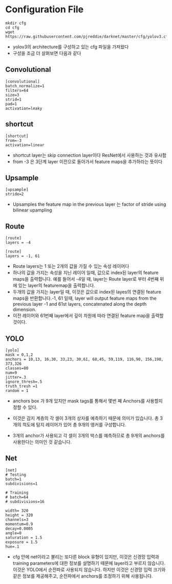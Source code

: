 # Configuration File
```
mkdir cfg
cd cfg
wget https://raw.githubusercontent.com/pjreddie/darknet/master/cfg/yolov3.cfg
```
- yolov3의 architecture를 구성하고 있는 cfg 파일을 가져왔다
- 구성을 조금 더 살펴보면 다음과 같다


## Convolutional

```
[convolutional]
batch_normalize=1
filters=64
size=3
strid=1
pad=1
activation=leaky
```

## shortcut
```
[shortcut]
from=-3
activation=linear
```
- shortcut layer는 skip connection layer이다 ResNet에서 사용하는 것과 유사함  
- from -3 은 3단계 layer 이전으로 돌아가서 feature maps을 추가하라는 뜻이다

## Upsample
```
[upsample]
stride=2
```

- Upsamples the feature map in the previous layer 는 factor of stride using bilinear upampling 


## Route
```
[route]
layers = -4

[route]
layers = -1, 61
```
- Route layers는 1 또는 2개의 값을 가질 수 있는 속성 레이어다 
- 하나의 값을 가지는 속성을 지닌 레이어 일때, 값으로 index된 layer의 feature maps을 출력합니다. 예를 들어서 -4일 때, layer는 Route layer로 부터 4번째 뒤에 있는 layer의 featuremap을 출력합니다.
- 두개의 값을 가지는 layer일 때, 이것은 값으로 index된 layes의 연결된 feature maps을 반환합니다.-1, 61 일때, layer will output feature maps from the previous layer -1 and 61st layers, concatenated along the depth dimension.
- 이전 레이어와 61번째 layer에서 깊이 차원에 따라 연결된 feature map을 출력할 것이다.

## YOLO
```
[yolo]
mask = 0,1,2
anchors = 10,13, 16,30, 33,23, 30,61, 68,45, 59,119, 116,90, 156,198, 373,326
classes=80
num=9
jitter=.3
ignore_thresh=.5
truth_tresh =1
random = 1
```
- anchors box 가 9개 있지만 mask tags를 통해서 몇번 째 Anchors를 사용할지 정할 수 있다. 
- 이것은 감지 계층의 각 셀이 3개의 상자를 예측하기 때문에 의미가 있습니다. 총 3개의 척도에 탐지 레이어가 있어 총 9개의 앵커를 구성합니다.

- 3개의 anchor가 사용되고 각 셀이 3개의 박스를 예측하므로 총 9개의 anchors를 사용한다는 의미인 것 같습니다.


## Net
```
[net]
# Testing
batch=1
subdivisions=1

# Training
# batch=64
# subdivisions=16

width= 320
height = 320
channels=3
momentum=0.9
decay=0.0005
angle=0
saturation = 1.5
exposure = 1.5
hue=.1
```
- cfg 안에 net이라고 불리는 또다른 block 유형이 있지만, 이것은 신경망 입력과 training parameters에 대한 정보를 설명하기 때문에 
layer라고 부르지 않습니다. 이것은 YOLO에서 순전파로 사용되지 않습니다.  하지만 이것은 신경망 입력 크기와 같은 정보를 제공해주고, 순전파에서 anchors를 조정하기 위해 사용됩니다.
